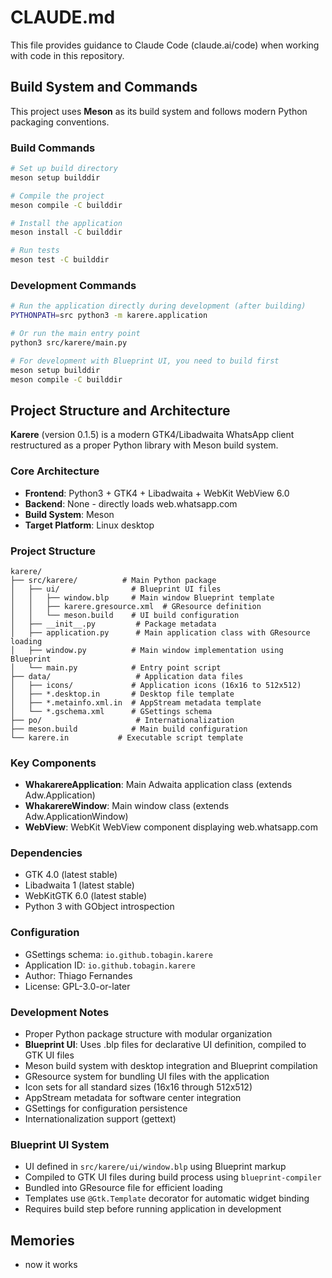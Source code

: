 # CLAUDE.md

This file provides guidance to Claude Code (claude.ai/code) when working with code in this repository.

## Build System and Commands

This project uses **Meson** as its build system and follows modern Python packaging conventions.

### Build Commands
```bash
# Set up build directory
meson setup builddir

# Compile the project
meson compile -C builddir

# Install the application
meson install -C builddir

# Run tests
meson test -C builddir
```

### Development Commands
```bash
# Run the application directly during development (after building)
PYTHONPATH=src python3 -m karere.application

# Or run the main entry point
python3 src/karere/main.py

# For development with Blueprint UI, you need to build first
meson setup builddir
meson compile -C builddir
```

## Project Structure and Architecture

**Karere** (version 0.1.5) is a modern GTK4/Libadwaita WhatsApp client restructured as a proper Python library with Meson build system.

### Core Architecture
- **Frontend**: Python3 + GTK4 + Libadwaita + WebKit WebView 6.0
- **Backend**: None - directly loads web.whatsapp.com
- **Build System**: Meson
- **Target Platform**: Linux desktop

### Project Structure
```
karere/
├── src/karere/          # Main Python package
│   ├── ui/                # Blueprint UI files
│   │   ├── window.blp     # Main window Blueprint template
│   │   ├── karere.gresource.xml  # GResource definition
│   │   └── meson.build    # UI build configuration
│   ├── __init__.py         # Package metadata
│   ├── application.py      # Main application class with GResource loading
│   ├── window.py          # Main window implementation using Blueprint
│   └── main.py            # Entry point script
├── data/                   # Application data files
│   ├── icons/             # Application icons (16x16 to 512x512)
│   ├── *.desktop.in       # Desktop file template
│   ├── *.metainfo.xml.in  # AppStream metadata template
│   └── *.gschema.xml      # GSettings schema
├── po/                     # Internationalization
├── meson.build            # Main build configuration
└── karere.in           # Executable script template
```

### Key Components
- **WhakarereApplication**: Main Adwaita application class (extends Adw.Application)
- **WhakarereWindow**: Main window class (extends Adw.ApplicationWindow)
- **WebView**: WebKit WebView component displaying web.whatsapp.com

### Dependencies
- GTK 4.0 (latest stable)
- Libadwaita 1 (latest stable)
- WebKitGTK 6.0 (latest stable)
- Python 3 with GObject introspection

### Configuration
- GSettings schema: `io.github.tobagin.karere`
- Application ID: `io.github.tobagin.karere`
- Author: Thiago Fernandes
- License: GPL-3.0-or-later

### Development Notes
- Proper Python package structure with modular organization
- **Blueprint UI**: Uses .blp files for declarative UI definition, compiled to GTK UI files
- Meson build system with desktop integration and Blueprint compilation
- GResource system for bundling UI files with the application
- Icon sets for all standard sizes (16x16 through 512x512)
- AppStream metadata for software center integration
- GSettings for configuration persistence
- Internationalization support (gettext)

### Blueprint UI System
- UI defined in `src/karere/ui/window.blp` using Blueprint markup
- Compiled to GTK UI files during build process using `blueprint-compiler`
- Bundled into GResource file for efficient loading
- Templates use `@Gtk.Template` decorator for automatic widget binding
- Requires build step before running application in development

## Memories
- now it works